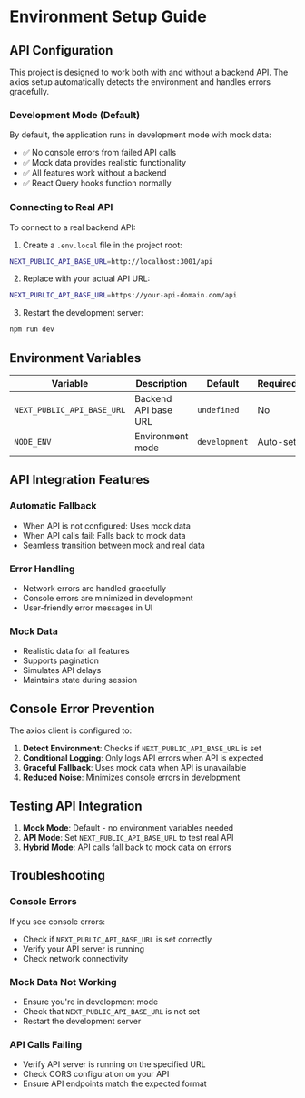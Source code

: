 # Environment Setup Guide

## API Configuration

This project is designed to work both with and without a backend API. The axios setup automatically detects the environment and handles errors gracefully.

### Development Mode (Default)

By default, the application runs in development mode with mock data:

- ✅ No console errors from failed API calls
- ✅ Mock data provides realistic functionality
- ✅ All features work without a backend
- ✅ React Query hooks function normally

### Connecting to Real API

To connect to a real backend API:

1. Create a `.env.local` file in the project root:
```bash
NEXT_PUBLIC_API_BASE_URL=http://localhost:3001/api
```

2. Replace with your actual API URL:
```bash
NEXT_PUBLIC_API_BASE_URL=https://your-api-domain.com/api
```

3. Restart the development server:
```bash
npm run dev
```

## Environment Variables

| Variable | Description | Default | Required |
|----------|-------------|---------|----------|
| `NEXT_PUBLIC_API_BASE_URL` | Backend API base URL | `undefined` | No |
| `NODE_ENV` | Environment mode | `development` | Auto-set |

## API Integration Features

### Automatic Fallback
- When API is not configured: Uses mock data
- When API calls fail: Falls back to mock data
- Seamless transition between mock and real data

### Error Handling
- Network errors are handled gracefully
- Console errors are minimized in development
- User-friendly error messages in UI

### Mock Data
- Realistic data for all features
- Supports pagination
- Simulates API delays
- Maintains state during session

## Console Error Prevention

The axios client is configured to:

1. **Detect Environment**: Checks if `NEXT_PUBLIC_API_BASE_URL` is set
2. **Conditional Logging**: Only logs API errors when API is expected
3. **Graceful Fallback**: Uses mock data when API is unavailable
4. **Reduced Noise**: Minimizes console errors in development

## Testing API Integration

1. **Mock Mode**: Default - no environment variables needed
2. **API Mode**: Set `NEXT_PUBLIC_API_BASE_URL` to test real API
3. **Hybrid Mode**: API calls fall back to mock data on errors

## Troubleshooting

### Console Errors
If you see console errors:
- Check if `NEXT_PUBLIC_API_BASE_URL` is set correctly
- Verify your API server is running
- Check network connectivity

### Mock Data Not Working
- Ensure you're in development mode
- Check that `NEXT_PUBLIC_API_BASE_URL` is not set
- Restart the development server

### API Calls Failing
- Verify API server is running on the specified URL
- Check CORS configuration on your API
- Ensure API endpoints match the expected format 